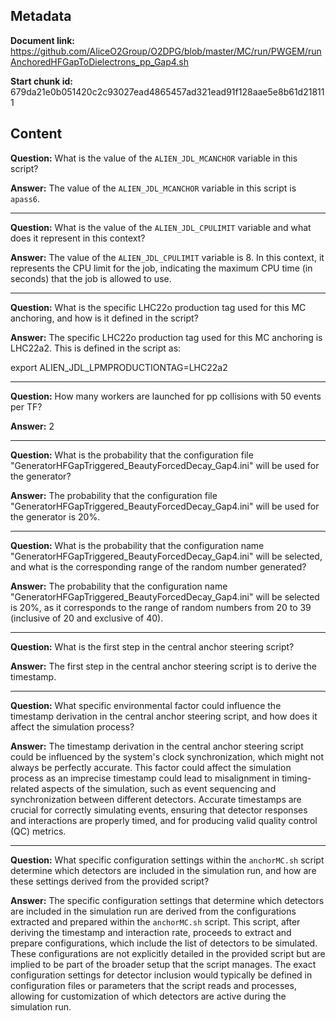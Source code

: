 ## Metadata

**Document link:** https://github.com/AliceO2Group/O2DPG/blob/master/MC/run/PWGEM/runAnchoredHFGapToDielectrons_pp_Gap4.sh

**Start chunk id:** 679da21e0b051420c2c93027ead4865457ad321ead91f128aae5e8b61d218111

## Content

**Question:** What is the value of the `ALIEN_JDL_MCANCHOR` variable in this script?

**Answer:** The value of the `ALIEN_JDL_MCANCHOR` variable in this script is `apass6`.

---

**Question:** What is the value of the `ALIEN_JDL_CPULIMIT` variable and what does it represent in this context?

**Answer:** The value of the `ALIEN_JDL_CPULIMIT` variable is 8. In this context, it represents the CPU limit for the job, indicating the maximum CPU time (in seconds) that the job is allowed to use.

---

**Question:** What is the specific LHC22o production tag used for this MC anchoring, and how is it defined in the script?

**Answer:** The specific LHC22o production tag used for this MC anchoring is LHC22a2. This is defined in the script as:

export ALIEN_JDL_LPMPRODUCTIONTAG=LHC22a2

---

**Question:** How many workers are launched for pp collisions with 50 events per TF?

**Answer:** 2

---

**Question:** What is the probability that the configuration file "GeneratorHFGapTriggered_BeautyForcedDecay_Gap4.ini" will be used for the generator?

**Answer:** The probability that the configuration file "GeneratorHFGapTriggered_BeautyForcedDecay_Gap4.ini" will be used for the generator is 20%.

---

**Question:** What is the probability that the configuration name "GeneratorHFGapTriggered_BeautyForcedDecay_Gap4.ini" will be selected, and what is the corresponding range of the random number generated?

**Answer:** The probability that the configuration name "GeneratorHFGapTriggered_BeautyForcedDecay_Gap4.ini" will be selected is 20%, as it corresponds to the range of random numbers from 20 to 39 (inclusive of 20 and exclusive of 40).

---

**Question:** What is the first step in the central anchor steering script?

**Answer:** The first step in the central anchor steering script is to derive the timestamp.

---

**Question:** What specific environmental factor could influence the timestamp derivation in the central anchor steering script, and how does it affect the simulation process?

**Answer:** The timestamp derivation in the central anchor steering script could be influenced by the system's clock synchronization, which might not always be perfectly accurate. This factor could affect the simulation process as an imprecise timestamp could lead to misalignment in timing-related aspects of the simulation, such as event sequencing and synchronization between different detectors. Accurate timestamps are crucial for correctly simulating events, ensuring that detector responses and interactions are properly timed, and for producing valid quality control (QC) metrics.

---

**Question:** What specific configuration settings within the `anchorMC.sh` script determine which detectors are included in the simulation run, and how are these settings derived from the provided script?

**Answer:** The specific configuration settings that determine which detectors are included in the simulation run are derived from the configurations extracted and prepared within the `anchorMC.sh` script. This script, after deriving the timestamp and interaction rate, proceeds to extract and prepare configurations, which include the list of detectors to be simulated. These configurations are not explicitly detailed in the provided script but are implied to be part of the broader setup that the script manages. The exact configuration settings for detector inclusion would typically be defined in configuration files or parameters that the script reads and processes, allowing for customization of which detectors are active during the simulation run.